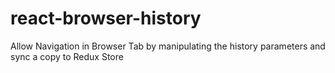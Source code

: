 # react-browser-history
Allow Navigation in Browser Tab by manipulating the history parameters and sync a copy to Redux Store

